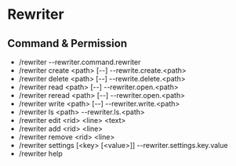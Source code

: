 # Rewriter

## Command & Permission
* /rewriter --rewriter.command.rewriter  
* /rewriter create \<path> \[--] --rewrite.create.\<path>
* /rewriter delete \<path> \[--] --rewrite.delete.\<path>
* /rewriter read \<path> \[--] --rewriter.open.\<path>
* /rewriter reread \<path> \[--] --rewriter.open.\<path>
* /rewriter write \<path> \[--] --rewriter.write.\<path>
* /rewriter ls \<path> --rewriter.ls.\<path>
* /rewriter edit \<rid> \<line> \<text>
* /rewriter add \<rid> \<line>
* /rewriter remove \<rid> \<line>
* /rewriter settings \[\<key> \[\<value>]] --rewriter.settings.key.value
* /rewriter help